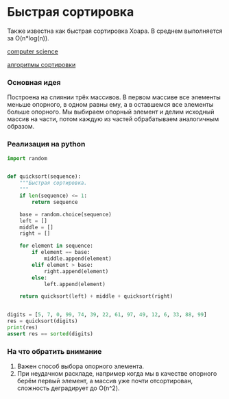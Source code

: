 # Быстрая сортировка

Также известна как быстрая сортировка Хоара. 
В среднем выполняется за O(n*log(n)).

[computer science](./meta_computer_science.md)

[алгоритмы сортировки](./meta_algoritmy_sortirovki.md)

### Основная идея

Построена на слиянии трёх массивов. В первом массиве все элементы меньше
опорного, в одном равны ему, а в оставшемся все элементы больше опорного. Мы
выбираем опорный элемент и делим исходный массив на части, потом каждую из
частей обрабатываем аналогичным образом.

### Реализация на python

```python
import random


def quicksort(sequence):
    """Быстрая сортировка.
    """
    if len(sequence) <= 1:
        return sequence

    base = random.choice(sequence)
    left = []
    middle = []
    right = []

    for element in sequence:
        if element == base:
            middle.append(element)
        elif element > base:
            right.append(element)
        else:
            left.append(element)

    return quicksort(left) + middle + quicksort(right)


digits = [5, 7, 0, 99, 74, 39, 22, 61, 97, 49, 12, 6, 33, 88, 99]
res = quicksort(digits)
print(res)
assert res == sorted(digits)
```

### На что обратить внимание

1. Важен способ выбора опорного элемента.
1. При неудачном раскладе, например когда мы в качестве опорного берём первый
   элемент, а массив уже почти отсортирован, сложность деградирует до O(n^2).
